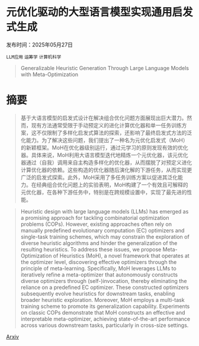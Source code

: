 # 元优化驱动的大型语言模型实现通用启发式生成

发布时间：2025年05月27日

`LLM应用` `运筹学` `计算机科学`

> Generalizable Heuristic Generation Through Large Language Models with Meta-Optimization

# 摘要

> 基于大语言模型的启发式设计在解决组合优化问题方面展现出巨大潜力。然而，现有方法通常受限于手动预定义的进化计算优化器和单一任务训练方案，这不仅限制了多样化启发式算法的探索，还影响了最终启发式方法的泛化能力。为了解决这些问题，我们提出了一种名为元优化启发式（MoH）的新颖框架。MoH在优化器级别运行，通过元学习的原则发现有效的优化器。具体来说，MoH利用大语言模型迭代地精炼一个元优化器，该元优化器通过（自我）调用来自主构造多样化的优化器，从而摆脱了对预定义进化计算优化器的依赖。这些构造的优化器随后演化解的下游任务，从而实现更广泛的启发式探索。此外，MoH采用了多任务训练方案以促进其泛化能力。在经典组合优化问题上的实验表明，MoH构建了一个有效且可解释的元优化器，在各种下游任务中，特别是在跨规模设置中，实现了最先进的性能。

> Heuristic design with large language models (LLMs) has emerged as a promising approach for tackling combinatorial optimization problems (COPs). However, existing approaches often rely on manually predefined evolutionary computation (EC) optimizers and single-task training schemes, which may constrain the exploration of diverse heuristic algorithms and hinder the generalization of the resulting heuristics. To address these issues, we propose Meta-Optimization of Heuristics (MoH), a novel framework that operates at the optimizer level, discovering effective optimizers through the principle of meta-learning. Specifically, MoH leverages LLMs to iteratively refine a meta-optimizer that autonomously constructs diverse optimizers through (self-)invocation, thereby eliminating the reliance on a predefined EC optimizer. These constructed optimizers subsequently evolve heuristics for downstream tasks, enabling broader heuristic exploration. Moreover, MoH employs a multi-task training scheme to promote its generalization capability. Experiments on classic COPs demonstrate that MoH constructs an effective and interpretable meta-optimizer, achieving state-of-the-art performance across various downstream tasks, particularly in cross-size settings.

[Arxiv](https://arxiv.org/abs/2505.20881)
